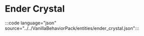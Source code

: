 # Ender Crystal

:::code language="json" source="../../VanillaBehaviorPack/entities/ender_crystal.json":::